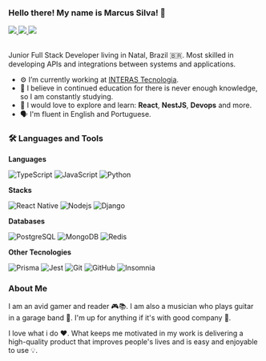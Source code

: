 ### Hello there! My name is Marcus Silva! 👋

<a href="https://www.linkedin.com/in/marcus-silva-50995b180/" alt="LinkedIn">
  <img src="https://img.shields.io/badge/LinkedIn-0077B5?style=flat&logo=linkedin&logoColor=white" />
</a>
<a href="mailto:marcussilva3298@gmail.com" alt="Gmail">
  <img src="https://img.shields.io/badge/Gmail-D14836?style=flat&logo=gmail&logoColor=white" />
</a>
<a href="https://www.instagram.com/marcus.slv/">
  <img src="https://img.shields.io/badge/Instagram-E4405F?style=flat&logo=instagram&logoColor=white" />
</a>

<br />
<br />

Junior Full Stack Developer living in Natal, Brazil 🇧🇷. Most skilled in developing APIs and integrations between systems and applications.

- ⚙️ I’m currently working at <a href="https://github.com/interas1999">INTERAS Tecnologia</a>.
- 📖 I believe in continued education for there is never enough knowledge, so I am constantly studying.
- 🌱 I would love to explore and learn: **React**, **NestJS**, **Devops** and more.
- 🗣️ I'm fluent in English and Portuguese.

###  🛠 Languages and Tools

**Languages**
<div>
  <img src="https://img.shields.io/badge/TypeScript-007ACC?style=flat&logo=typescript&logoColor=white" alt="TypeScript" />
  <img src="https://img.shields.io/badge/JavaScript-323330?style=flat&logo=javascript&logoColor=F7DF1E" alt="JavaScript" /> 
  <img src="https://img.shields.io/badge/-Python-002750?style=flat&logo=python" alt="Python" />
</div>

**Stacks**

<div>
<img src="https://img.shields.io/badge/-React%20Native-20232A?style=flat&logo=react" alt="React Native" /> 
<img src="https://img.shields.io/badge/Node.js-43853D?style=flat&logo=node.js&logoColor=white" alt="Nodejs" />
<img src="https://img.shields.io/badge/Django-092E20?style=flat&logo=django&logoColor=white" alt="Django"/>
</div>

**Databases**

<div>
<img src="https://img.shields.io/badge/PostgreSQL-316192?style=flat&logo=postgresql&logoColor=white" alt="PostgreSQL" /> 
<img src="https://img.shields.io/badge/-MongoDB-116148?style=flat&logo=mongodb" alt="MongoDB" /> 
<img src="https://img.shields.io/badge/-Redis-c6302b?style=flat&logo=redis&logoColor=white" alt="Redis" /> 
</div>

**Other Tecnologies**

<div>
<img src="https://img.shields.io/badge/-Prisma-0c354b?style=flat&logo=Prisma" alt="Prisma" />
<img src="https://img.shields.io/badge/-Jest-c53d15?style=flat&logo=Jest" alt="Jest" />
<img src="https://img.shields.io/badge/-Git-333333?style=flat&logo=git" alt="Git" />
<img src="https://img.shields.io/badge/-GitHub-313131?style=flat&logo=github" alt="GitHub" /> 
<img src="https://img.shields.io/badge/-Insomnia-675bbf?style=flat&logo=Insomnia" alt="Insomnia" /> 
</div>
  
### About Me

I am an avid gamer and reader 🎮📚. I am also a musician who plays guitar in a garage band 🎸. I'm up for anything if it's with good company 🤗.

I love what i do ❤️. What keeps me motivated in my work is delivering a high-quality product that improves people's lives and is easy and enjoyable to use 💡.
